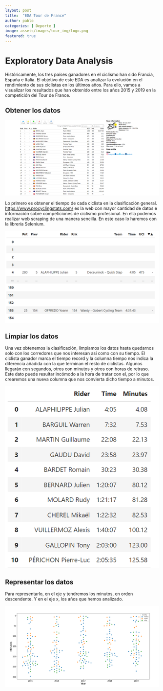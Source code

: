 ```yaml
---
layout: post
title:  "EDA Tour de France"
author: pablo
categories: [ Deporte ]
image: assets/images/tour_img/logo.png
featured: true
---
```


# Exploratory Data Analysis 

Históricamente, los tres países ganadores en el ciclismo han sido Francia, España e Italia. El objetivo de este EDA es analizar la evolución en el rendimiento de sus ciclistas en los últimos años. Para ello, vamos a visualizar los resultados que han obtenido entre los años 2015 y 2019 en la competición del Tour de France. 

## Obtener los datos

![](/assets/images/tour_img/procycling.png)

Lo primero es obtener el tiempo de cada ciclista en la clasificación general. https://www.procyclingstats.com/ es la web con mayor cantidad de datos e información sobre competiciones de ciclismo profesional. En ella podemos realizar web scraping de una manera sencilla. En este caso lo haremos con la librería Selenium. 

![](/assets/images/tour_img/tabla1.png)

## Limpiar los datos

Una vez obtenemos la clasificación, limpiamos los datos hasta quedarnos solo con los corredores que nos interesan así como con su tiempo. El ciclista ganador marca el tiempo record y la columna tiempo nos indica la diferencia añadida con la que terminan el resto de ciclistas. Algunos llegarán con segundos, otros con minutos y otros con horas de retraso. Este dato puede resultar incómodo a la hora de tratar con el, por lo que crearemos una nueva columna que nos convierta dicho tiempo a minutos.

![](/assets/images/tour_img/tabla2.png)

## Representar los datos

Para representarlo, en el eje y tendremos los minutos, en orden descendente. Y en el eje x, los años que hemos analizado. 

![](/assets/images/tour_img/tours.png)
